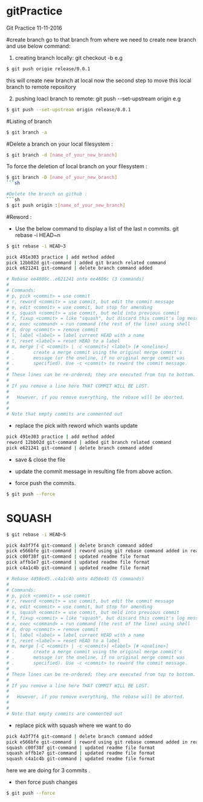 # gitPractice
Git Practice 11-11-2016

#create branch
go to that branch from where we need to create new branch and use below command:

1. creating branch locally:
git checkout -b <new-branch-name>
e.g
```sh
$ git push origie release/0.0.1
```
this will create new branch at local
now the second step to move this local branch to remote repository

2. pushing loacl branch to remote:
git push --set-upstream origin <new-branch-name>
e.g  
```sh
$ git push --set-upstream origin release/0.0.1
```

#Listing of branch
```sh
$ git branch -a
```

#Delete a branch on your local filesystem :
```sh
$ git branch -d [name_of_your_new_branch]
```

To force the deletion of local branch on your filesystem :
```sh
$ git branch -D [name_of_your_new_branch]
```sh

#Delete the branch on github :
```sh
$ git push origin :[name_of_your_new_branch]
```

#Reword :

- Use the below command to display a list of the last n commits.
git rebase -i HEAD~n 

```sh
$ git rebase -i HEAD~3
```

```sh
pick 491e303 practice | add method added
pick 12bb02d git-command | added git branch related command
pick e621241 git-command | delete branch command added

# Rebase ee4686c..e621241 onto ee4686c (3 commands)
#
# Commands:
# p, pick <commit> = use commit
# r, reword <commit> = use commit, but edit the commit message
# e, edit <commit> = use commit, but stop for amending
# s, squash <commit> = use commit, but meld into previous commit
# f, fixup <commit> = like "squash", but discard this commit's log message
# x, exec <command> = run command (the rest of the line) using shell
# d, drop <commit> = remove commit
# l, label <label> = label current HEAD with a name
# t, reset <label> = reset HEAD to a label
# m, merge [-C <commit> | -c <commit>] <label> [# <oneline>]
# .       create a merge commit using the original merge commit's
# .       message (or the oneline, if no original merge commit was
# .       specified). Use -c <commit> to reword the commit message.
#
# These lines can be re-ordered; they are executed from top to bottom.
#
# If you remove a line here THAT COMMIT WILL BE LOST.
#
#	However, if you remove everything, the rebase will be aborted.
#
#	
# Note that empty commits are commented out
```
- replace the pick with reword which wants update 
```sh
pick 491e303 practice | add method added
reword 12bb02d git-command | added git branch related command
pick e621241 git-command | delete branch command added
```

- save & close the file
- update the commit message in resulting file from above action.

- force push the commits.
```sh
$ git push --force
```

# SQUASH

```sh
$ git rebase -i HEAD~5
```

```sh
pick 4a3f7f4 git-command | delete branch command added
pick e566bfe git-command | reword using git rebase command added in readme file
pick c00f38f git-command | updated readme file format
pick affb1e7 git-command | updated readme file format
pick c4a1c4b git-command | updated readme file format

# Rebase 4d58e45..c4a1c4b onto 4d58e45 (5 commands)
#
# Commands:
# p, pick <commit> = use commit
# r, reword <commit> = use commit, but edit the commit message
# e, edit <commit> = use commit, but stop for amending
# s, squash <commit> = use commit, but meld into previous commit
# f, fixup <commit> = like "squash", but discard this commit's log message
# x, exec <command> = run command (the rest of the line) using shell
# d, drop <commit> = remove commit
# l, label <label> = label current HEAD with a name
# t, reset <label> = reset HEAD to a label
# m, merge [-C <commit> | -c <commit>] <label> [# <oneline>]
# .       create a merge commit using the original merge commit's
# .       message (or the oneline, if no original merge commit was
# .       specified). Use -c <commit> to reword the commit message.
#
# These lines can be re-ordered; they are executed from top to bottom.
#
# If you remove a line here THAT COMMIT WILL BE LOST.
#
#	However, if you remove everything, the rebase will be aborted.
#
#	
# Note that empty commits are commented out

```

- replace pick with squash where we want to do
```sh
pick 4a3f7f4 git-command | delete branch command added
pick e566bfe git-command | reword using git rebase command added in readme file
squash c00f38f git-command | updated readme file format
squash affb1e7 git-command | updated readme file format
squash c4a1c4b git-command | updated readme file format
```
here we are doing for 3 commits .

- then force push changes

```sh
$ git push --force
```
